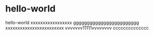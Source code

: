 # hello-world
hello-world
xxxxxxxxxxxxxxxxx
gggggggggggggggggggggggg
xxxxxxxxxxxxxxxxxxxxxxxx
vvvvvvv11111vvvvvvvv
cccccccccccccc
